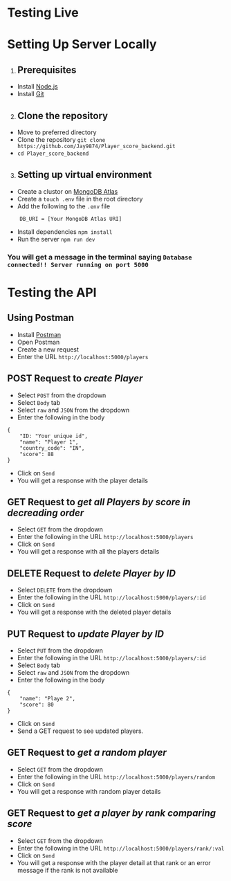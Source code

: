 # Testing Live



# Setting Up Server Locally
1. ## Prerequisites
- Install [Node.js](https://nodejs.org/en/download/)
- Install [Git](https://git-scm.com/downloads)

2. ## Clone the repository
- Move to preferred directory
- Clone the repository `git clone https://github.com/Jay9874/Player_score_backend.git`
- `cd Player_score_backend`

3. ## Setting up virtual environment
- Create a clustor on [MongoDB Atlas](https://www.mongodb.com/cloud/atlas)
- Create a `touch .env` file in the root directory
- Add the following to the `.env` file
```
    DB_URI = [Your MongoDB Atlas URI]
```
- Install dependencies `npm install`
- Run the server `npm run dev`
### You will get a message in the terminal saying `Database connected!! Server running on port 5000`

# Testing the API

## Using Postman
- Install [Postman](https://www.postman.com/downloads/)
- Open Postman
- Create a new request
- Enter the URL `http://localhost:5000/players`

## POST Request to _create Player_
- Select `POST` from the dropdown
- Select `Body` tab
- Select `raw` and `JSON` from the dropdown
- Enter the following in the body
```
{
    "ID: "Your unique id",
    "name": "Player 1",
    "country_code": "IN",
    "score": 88
}
```
- Click on `Send`
- You will get a response with the player details

## GET Request to _get all Players by score in decreading order_
- Select `GET` from the dropdown
- Enter the following in the URL `http://localhost:5000/players`
- Click on `Send`
- You will get a response with all the players details

## DELETE Request to _delete Player by ID_
- Select `DELETE` from the dropdown
- Enter the following in the URL `http://localhost:5000/players/:id`
- Click on `Send`
- You will get a response with the deleted player details

## PUT Request to _update Player by ID_
- Select `PUT` from the dropdown
- Enter the following in the URL `http://localhost:5000/players/:id`
- Select `Body` tab
- Select `raw` and `JSON` from the dropdown
- Enter the following in the body
```
{
    "name": "Playe 2",
    "score": 80
}
```
- Click on `Send`
- Send a GET request to see updated players.

## GET Request to _get a random player_
- Select `GET` from the dropdown
- Enter the following in the URL `http://localhost:5000/players/random`
- Click on `Send`
- You will get a response with random player details 

## GET Request to _get a player by rank comparing score_
- Select `GET` from the dropdown
- Enter the following in the URL `http://localhost:5000/players/rank/:val`
- Click on `Send`
- You will get a response with the player detail at that rank or an error message if the rank is not available
